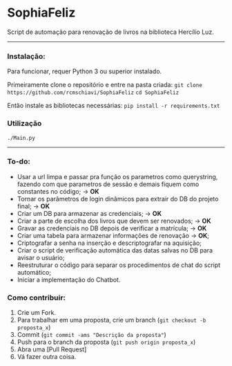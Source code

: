 ﻿# SophiaFeliz
Script de automação para renovação de livros na biblioteca Hercílio Luz.

---
### Instalação:
Para funcionar, requer Python 3 ou superior instalado.

Primeiramente clone o repositório e entre na pasta criada:
`git clone https://github.com/rcmschiavi/SophiaFeliz`
`cd SophiaFeliz`

Então instale as bibliotecas necessárias:
`pip install -r requirements.txt`

### Utilização
`./Main.py`             

---

### To-do:

- Usar a url limpa e passar pra função os parametros como querystring, fazendo com que parametros de sessão e demais fiquem como constantes no código; -> **OK**
- Tornar os parâmetros de login dinâmicos para extrair do DB do projeto final; -> **OK**
- Criar um DB para armazenar as credenciais; -> **OK**
- Criar a parte de escolha dos livros que devem ser renovados; -> **OK**
- Gravar as credenciais no DB depois de verificar a matrícula; -> **OK**
- Criar uma tabela para armazenar informações de renovação -> **OK**;
- Criptografar a senha na inserção e descriptografar na aquisição;
- Criar o script de verificação automática das datas salvas no DB para avisar o usuário;
- Reestruturar o código para separar os procedimentos de chat do script automático;
- Iniciar a implementação do Chatbot.

### Como contribuir:

1. Crie um Fork.
2. Para trabalhar em uma proposta, crie um branch (`git checkout -b proposta_x`)
3. Commit (`git commit -ams "Descrição da proposta"`)
4. Push para o branch da proposta (`git push origin proposta_x`)
5. Abra uma [Pull Request]
6. Vá fazer outra coisa.
